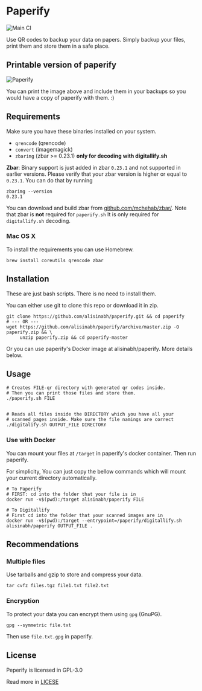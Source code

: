 # Paperify

![Main CI](https://github.com/alisinabh/paperify/actions/workflows/paperify_ci.yaml/badge.svg)

Use QR codes to backup your data on papers. Simply backup your files, print them and store them in a safe place.

## Printable version of paperify

![Paperify](https://github.com/alisinabh/paperify/releases/download/readme_resources/paperify.png)

You can print the image above and include them in your backups so you would have a copy of paperify with them. :)

## Requirements

Make sure you have these binaries installed on your system.

 - `qrencode` (qrencode)
 - `convert` (imagemagick)
 - `zbarimg` (zbar >= 0.23.1) __only for decoding with digitallify.sh__
 
**Zbar**: Binary support is just added in zbar `0.23.1` and not supported in earlier versions.
Please verify that your zbar version is higher or equal to `0.23.1`. You can do that by running 
```
zbarimg --version
0.23.1
```
You can download and build zbar from [github.com/mchehab/zbar/](https://github.com/mchehab/zbar/).
Note that zbar is **not** required for `paperify.sh` It is only required for `digitallify.sh` decoding.

### Mac OS X

To install the requirements you can use Homebrew.

```
brew install coreutils qrencode zbar
```

## Installation

These are just bash scripts. There is no need to install them.

You can either use git to clone this repo or download it in zip.

```
git clone https://github.com/alisinabh/paperify.git && cd paperify
# --- OR ---
wget https://github.com/alisinabh/paperify/archive/master.zip -O paperify.zip && \
     unzip paperify.zip && cd paperify-master
```

Or you can use paperify's Docker image at alisinabh/paperify. More details below.

## Usage
```
# Creates FILE-qr directory with generated qr codes inside.
# Then you can print those files and store them.
./paperify.sh FILE


# Reads all files inside the DIRECTORY which you have all your
# scanned pages inside. Make sure the file namings are correct 
./digitalify.sh OUTPUT_FILE DIRECTORY
```


### Use with Docker

You can mount your files at `/target` in paperify's docker container. Then run paperify.

For simplicity, You can just copy the bellow commands which will mount your current directory automatically.

```
# To Paperify
# FIRST: cd into the folder that your file is in
docker run -v$(pwd):/target alisinabh/paperify FILE

# To Digitallify
# First cd into the folder that your scanned images are in
docker run -v$(pwd):/target --entrypoint=/paperify/digitallify.sh alisinabh/paperify OUTPUT_FILE .
```

## Recommendations

### Multiple files

Use tarballs and gzip to store and compress your data.
```
tar cvfz files.tgz file1.txt file2.txt
```

### Encryption

To protect your data you can encrypt them using `gpg` (GnuPG).
```
gpg --symmetric file.txt
```
Then use `file.txt.gpg` in paperify. 

## License
Peperify is licensed in GPL-3.0

Read more in [LICESE](LICENSE)
